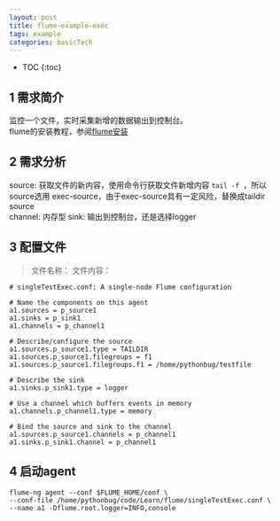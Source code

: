 ```yaml
---
layout: post
title: flume-example-exec
tags: example
categories: basicTech
---
```


* TOC
{:toc}


## 1 需求简介
监控一个文件，实时采集新增的数据输出到控制台。<br>
flume的安装教程，参阅[flume安装](https://www.pythonbug.com/basictech/flume-install/)


## 2 需求分析
source: 获取文件的新内容，使用命令行获取文件新增内容 `tail -f `，所以source选用 exec-source，由于exec-source具有一定风险，替换成taildir source<br>
channel: 内存型
sink: 输出到控制台，还是选择logger

## 3 配置文件
>文件名称：
>文件内容：

~~~shell
# singleTestExec.conf: A single-node Flume configuration
  
# Name the components on this agent
a1.sources = p_source1
a1.sinks = p_sink1
a1.channels = p_channel1

# Describe/configure the source
a1.sources.p_source1.type = TAILDIR
a1.sources.p_source1.filegroups = f1
a1.sources.p_source1.filegroups.f1 = /home/pythonbug/testfile

# Describe the sink
a1.sinks.p_sink1.type = logger

# Use a channel which buffers events in memory
a1.channels.p_channel1.type = memory

# Bind the source and sink to the channel
a1.sources.p_source1.channels = p_channel1
a1.sinks.p_sink1.channel = p_channel1
~~~

## 4 启动agent
~~~shell
flume-ng agent --conf $FLUME_HOME/conf \
--conf-file /home/pythonbug/code/Learn/flume/singleTestExec.conf \
--name a1 -Dflume.root.logger=INFO,console
~~~